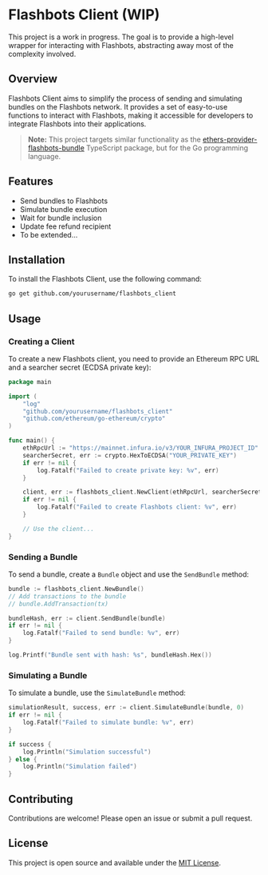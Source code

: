 # Flashbots Client (WIP)

This project is a work in progress. The goal is to provide a high-level wrapper for interacting with Flashbots, abstracting away most of the complexity involved.

## Overview

Flashbots Client aims to simplify the process of sending and simulating bundles on the Flashbots network. It provides a set of easy-to-use functions to interact with Flashbots, making it accessible for developers to integrate Flashbots into their applications.

> **Note:** This project targets similar functionality as the [ethers-provider-flashbots-bundle](https://github.com/flashbots/ethers-provider-flashbots-bundle) TypeScript package, but for the Go programming language.

## Features

- Send bundles to Flashbots
- Simulate bundle execution
- Wait for bundle inclusion
- Update fee refund recipient
- To be extended...

## Installation

To install the Flashbots Client, use the following command:

```sh
go get github.com/yourusername/flashbots_client
```

## Usage

### Creating a Client

To create a new Flashbots client, you need to provide an Ethereum RPC URL and a searcher secret (ECDSA private key):

```go
package main

import (
    "log"
    "github.com/yourusername/flashbots_client"
    "github.com/ethereum/go-ethereum/crypto"
)

func main() {
    ethRpcUrl := "https://mainnet.infura.io/v3/YOUR_INFURA_PROJECT_ID"
    searcherSecret, err := crypto.HexToECDSA("YOUR_PRIVATE_KEY")
    if err != nil {
        log.Fatalf("Failed to create private key: %v", err)
    }

    client, err := flashbots_client.NewClient(ethRpcUrl, searcherSecret)
    if err != nil {
        log.Fatalf("Failed to create Flashbots client: %v", err)
    }

    // Use the client...
}
```

### Sending a Bundle

To send a bundle, create a `Bundle` object and use the `SendBundle` method:

```go
bundle := flashbots_client.NewBundle()
// Add transactions to the bundle
// bundle.AddTransaction(tx)

bundleHash, err := client.SendBundle(bundle)
if err != nil {
    log.Fatalf("Failed to send bundle: %v", err)
}

log.Printf("Bundle sent with hash: %s", bundleHash.Hex())
```

### Simulating a Bundle

To simulate a bundle, use the `SimulateBundle` method:

```go
simulationResult, success, err := client.SimulateBundle(bundle, 0)
if err != nil {
    log.Fatalf("Failed to simulate bundle: %v", err)
}

if success {
    log.Println("Simulation successful")
} else {
    log.Println("Simulation failed")
}
```

## Contributing

Contributions are welcome! Please open an issue or submit a pull request.

## License

This project is open source and available under the [MIT License](LICENSE).